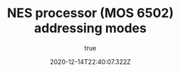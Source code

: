 ---
title: 'NES processor (MOS 6502) addressing modes'
excerpt: ''
coverImage: 'https://thumbnails.luk3skyw4lker.com/api/thumbnail.png?title=**BLE**%20no%20React%20Native&images=https://cdn.worldvectorlogo.com/logos/react-2.svg'
date: '2020-12-14T22:40:07.322Z'
author:
  name: Lucas Henrique
  picture: '/assets/blog/authors/luk3skyw4lker.jpg'
ogImage:
  url: 'https://thumbnails.luk3skyw4lker.com/api/thumbnail.png?title=**BLE**%20no%20React%20Native&images=https://cdn.worldvectorlogo.com/logos/react-2.svg'
---